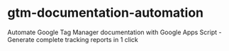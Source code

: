 # gtm-documentation-automation
Automate Google Tag Manager documentation with Google Apps Script - Generate complete tracking reports in 1 click
